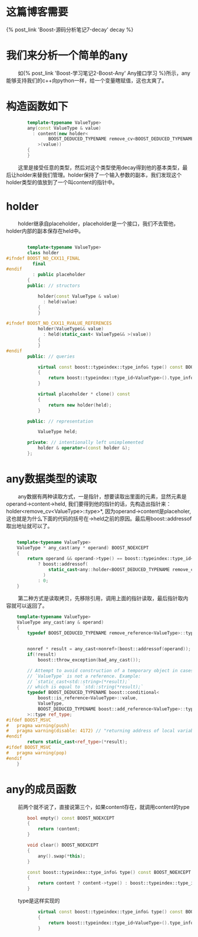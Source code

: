 
# 这篇博客需要
{% post_link 'Boost-源码分析笔记7-decay' decay %}

# 我们来分析一个简单的any
&emsp;&emsp; 如{% post_link 'Boost-学习笔记2-Boost-Any' Any接口学习 %}所示，any能够支持我们的c++向python一样，给一个变量瞎赋值，这也太爽了。
# 构造函数如下
```cpp
        template<typename ValueType>
        any(const ValueType & value)
          : content(new holder<
                BOOST_DEDUCED_TYPENAME remove_cv<BOOST_DEDUCED_TYPENAME decay<const ValueType>::type>::type
            >(value))
        {
        }
```
&emsp;&emsp; 这里是接受任意的类型，然后对这个类型使用decay得到他的基本类型，最后让holder来替我们管理。holder保持了一个输入参数的副本，我们发现这个holder类型的值放到了一个叫content的指针中。

<!---more-->


# holder
&emsp;&emsp; holder继承自placeholder，placeholder是一个接口，我们不去管他，holder内部的副本保存在held中。
```cpp

        template<typename ValueType>
        class holder
#ifndef BOOST_NO_CXX11_FINAL
          final
#endif
          : public placeholder
        {
        public: // structors

            holder(const ValueType & value)
              : held(value)
            {
            }

#ifndef BOOST_NO_CXX11_RVALUE_REFERENCES
            holder(ValueType&& value)
              : held(static_cast< ValueType&& >(value))
            {
            }
#endif
        public: // queries

            virtual const boost::typeindex::type_info& type() const BOOST_NOEXCEPT
            {
                return boost::typeindex::type_id<ValueType>().type_info();
            }

            virtual placeholder * clone() const
            {
                return new holder(held);
            }

        public: // representation

            ValueType held;

        private: // intentionally left unimplemented
            holder & operator=(const holder &);
        };
```
# any数据类型的读取
&emsp;&emsp; any数据有两种读取方式，一是指针，想要读取出里面的元素，显然元素是operand->content->held, 我们要得到他的指针的话，先构造出指针来： holder&lt;remove_cv&lt;ValueType&gt;::type&gt;*, 因为operand->content是placeholer,这也就是为什么下面的代码的括号在->held之前的原因。最后用boost::addressof取出地址就可以了。
```cpp

    template<typename ValueType>
    ValueType * any_cast(any * operand) BOOST_NOEXCEPT
    {
        return operand && operand->type() == boost::typeindex::type_id<ValueType>()
            ? boost::addressof(
                static_cast<any::holder<BOOST_DEDUCED_TYPENAME remove_cv<ValueType>::type> *>(operand->content)->held
              )
            : 0;
    }
```
&emsp;&emsp; 第二种方式是读取拷贝，先移除引用，调用上面的指针读取，最后指针取内容就可以返回了。
```cpp
    template<typename ValueType>
    ValueType any_cast(any & operand)
    {
        typedef BOOST_DEDUCED_TYPENAME remove_reference<ValueType>::type nonref;


        nonref * result = any_cast<nonref>(boost::addressof(operand));
        if(!result)
            boost::throw_exception(bad_any_cast());

        // Attempt to avoid construction of a temporary object in cases when
        // `ValueType` is not a reference. Example:
        // `static_cast<std::string>(*result);`
        // which is equal to `std::string(*result);`
        typedef BOOST_DEDUCED_TYPENAME boost::conditional<
            boost::is_reference<ValueType>::value,
            ValueType,
            BOOST_DEDUCED_TYPENAME boost::add_reference<ValueType>::type
        >::type ref_type;
#ifdef BOOST_MSVC
#   pragma warning(push)
#   pragma warning(disable: 4172) // "returning address of local variable or temporary" but *result is not local!
#endif
        return static_cast<ref_type>(*result);
#ifdef BOOST_MSVC
#   pragma warning(pop)
#endif
    }

```

# any的成员函数
&emsp;&emsp; 前两个就不说了，直接说第三个，如果content存在，就调用content的type
```cpp
        bool empty() const BOOST_NOEXCEPT
        {
            return !content;
        }

        void clear() BOOST_NOEXCEPT
        {
            any().swap(*this);
        }

        const boost::typeindex::type_info& type() const BOOST_NOEXCEPT
        {
            return content ? content->type() : boost::typeindex::type_id<void>().type_info();
        }
```
&emsp;&emsp; type是这样实现的
```cpp
            virtual const boost::typeindex::type_info& type() const BOOST_NOEXCEPT
            {
                return boost::typeindex::type_id<ValueType>().type_info();
            }
```


